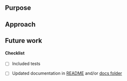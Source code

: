 ## Purpose

## Approach

## Future work

#### Checklist
- [ ] Included tests
- [ ] Updated documentation in [README](https://github.com/osfanbuff63/muffinhunt-datapack/blob/master/README.md) and/or [docs folder](/docs)


